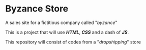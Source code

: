 # Byzance Store

A sales site for a fictitious company called "_byzance_"

This is a project that will use **_HTML_**, **_CSS_** and a dash of **_JS_**.

This repository will consist of codes from a "_dropshipping_" store